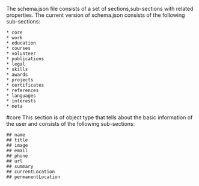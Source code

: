 The schema.json file consists of a set of sections,sub-sections with related properties.
The current version of schema.json consists of the following sub-sections:

    * core
    * work
    * education
    * courses
    * volunteer
    * publications
    * legal
    * skills
    * awards
    * projects
    * certificates
    * references
    * languages
    * interests
    * meta

#core
This section is of object type that tells about the basic information of the user and consists of the following sub-sections:

    ## name    
    ## title
    ## image
    ## email
    ## phone
    ## url
    ## summary
    ## currentLocation
    ## permanentLocation
